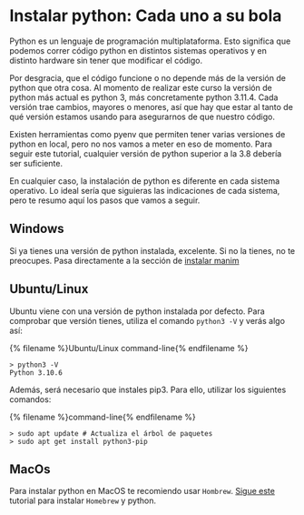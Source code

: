 # Instalar python: Cada uno a su bola

Python es un lenguaje de programación multiplataforma. Esto significa que podemos correr código python en distintos sistemas operativos y en distinto hardware sin tener que modificar el código. 

Por desgracia, que el código funcione o no depende más de la versión de python que otra cosa. Al momento de realizar este curso la versión de python más actual es python 3, más concretamente python 3.11.4. Cada versión trae cambios, mayores o menores, así que hay que estar al tanto de qué versión estamos usando para asegurarnos de que nuestro código. 

Existen herramientas como pyenv que permiten tener varias versiones de python en local, pero no nos vamos a meter en eso de momento. Para seguir este tutorial, cualquier versión de python superior a la 3.8 debería ser suficiente. 

En cualquier caso, la instalación de python es diferente en cada sistema operativo. Lo ideal sería que siguieras las indicaciones de cada sistema, pero te resumo aquí los pasos que vamos a seguir.

## Windows

Si ya tienes una versión de python instalada, excelente. Si no la tienes, no te preocupes. Pasa directamente a la sección de [instalar manim](manim_installation.md#windows)


## Ubuntu/Linux

Ubuntu viene con una versión de python instalada por defecto. Para comprobar que versión tienes, utiliza el comando `python3 -V` y verás algo así:

{% filename %}Ubuntu/Linux command-line{% endfilename %}
```command-line
> python3 -V
Python 3.10.6

```


Además, será necesario que instales pip3. Para ello, utilizar los siguientes comandos:

{% filename %}command-line{% endfilename %}
```command-line
> sudo apt update # Actualiza el árbol de paquetes
> sudo apt get install python3-pip
```

## MacOs

Para instalar python en MacOS te recomiendo usar `Hombrew`. [Sigue este](https://docs.python-guide.org/starting/install3/osx/) tutorial para instalar `Homebrew` y python. 


